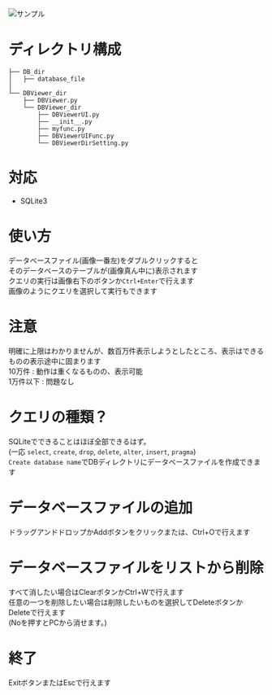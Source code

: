 <img src="https://github.com/pto8913/PyQt5-s-tools/blob/master/Image/DBViewerQuery.png" title="サンプル">

# ディレクトリ構成
```PlainText
├── DB_dir
│   ├── database_file
│
└── DBViewer_dir
    ├── DBViewer.py
    └── DBViewer_dir
        ├── DBViewerUI.py
        ├── __init__.py
        ├── myfunc.py
        ├── DBViewerUIFunc.py
        └── DBViewerDirSetting.py
```


# 対応
- SQLite3

# 使い方
データベースファイル(画像一番左)をダブルクリックすると <br>
そのデータベースのテーブルが(画像真ん中に)表示されます  <br>
クエリの実行は画像右下のボタンか`Ctrl+Enter`で行えます <br>
画像のようにクエリを選択して実行もできます <br>

# 注意
明確に上限はわかりませんが、数百万件表示しようとしたところ、表示はできるものの表示途中に固まります <br>
10万件 : 動作は重くなるものの、表示可能 <br>
1万件以下 : 問題なし <br>

# クエリの種類？
SQLiteでできることはほぼ全部できるはず。 <br>
(一応 `select`, `create`, `drop`, `delete`, `alter`, `insert`, `pragma`) <br>
`Create database name`でDBディレクトリにデータベースファイルを作成できます <br>

# データベースファイルの追加
ドラッグアンドドロップかAddボタンをクリックまたは、Ctrl+Oで行えます <br>

# データベースファイルをリストから削除
すべて消したい場合はClearボタンかCtrl+Wで行えます <br>
任意の一つを削除したい場合は削除したいものを選択してDeleteボタンかDeleteで行えます <br>
(Noを押すとPCから消せます。) <br>

# 終了
ExitボタンまたはEscで行えます <br>


